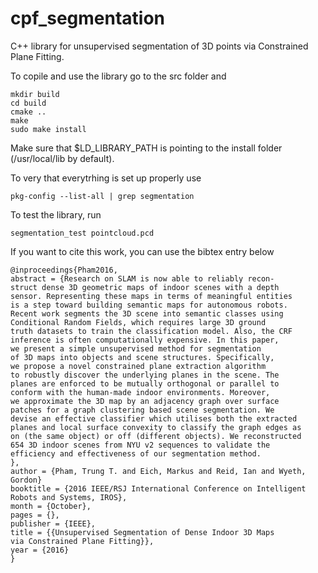 # cpf_segmentation
C++ library for unsupervised segmentation of 3D points via Constrained Plane Fitting.

To copile and use the library go to the src folder and 

```
mkdir build
cd build
cmake ..
make
sudo make install
```

Make sure that $LD_LIBRARY_PATH is pointing to the install folder (/usr/local/lib by default).

To very that everytrhing is set up properly use

```
pkg-config --list-all | grep segmentation
```

To test the library, run 

```
segmentation_test pointcloud.pcd 
```

If you want to cite this work, you can use the bibtex entry below

```
@inproceedings{Pham2016,
abstract = {Research on SLAM is now able to reliably recon-
struct dense 3D geometric maps of indoor scenes with a depth
sensor. Representing these maps in terms of meaningful entities
is a step toward building semantic maps for autonomous robots.
Recent work segments the 3D scene into semantic classes using
Conditional Random Fields, which requires large 3D ground
truth datasets to train the classification model. Also, the CRF
inference is often computationally expensive. In this paper,
we present a simple unsupervised method for segmentation
of 3D maps into objects and scene structures. Specifically,
we propose a novel constrained plane extraction algorithm
to robustly discover the underlying planes in the scene. The
planes are enforced to be mutually orthogonal or parallel to
conform with the human-made indoor environments. Moreover,
we approximate the 3D map by an adjacency graph over surface
patches for a graph clustering based scene segmentation. We
devise an effective classifier which utilises both the extracted
planes and local surface convexity to classify the graph edges as
on (the same object) or off (different objects). We reconstructed
654 3D indoor scenes from NYU v2 sequences to validate the
efficiency and effectiveness of our segmentation method.
},
author = {Pham, Trung T. and Eich, Markus and Reid, Ian and Wyeth, Gordon}
booktitle = {2016 IEEE/RSJ International Conference on Intelligent Robots and Systems, IROS},
month = {October},
pages = {},
publisher = {IEEE},
title = {{Unsupervised Segmentation of Dense Indoor 3D Maps
via Constrained Plane Fitting}},
year = {2016}
}
```


